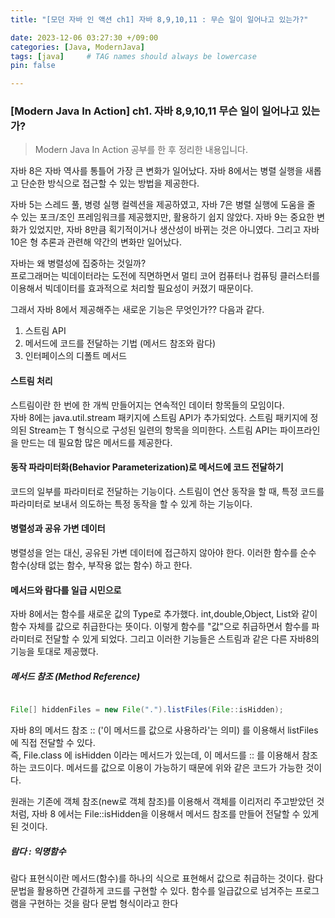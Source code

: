 ```yaml
---
title: "[모던 자바 인 액션 ch1] 자바 8,9,10,11 : 무슨 일이 일어나고 있는가?"

date: 2023-12-06 03:27:30 +/09:00
categories: [Java, ModernJava]
tags: [java]     # TAG names should always be lowercase
pin: false

---
```


### [Modern Java In Action] ch1. 자바 8,9,10,11 무슨 일이 일어나고 있는가?
> Modern Java In Action 공부를 한 후 정리한 내용입니다.   

자바 8은 자바 역사를 통틀어 가장 큰 변화가 일어났다. 자바 8에서는 병렬 실행을 새롭고 단순한 방식으로 접근할 수 있는 방법을 제공한다.  

자바 5는 스레드 풀, 병령 실행 컬렉션을 제공하였고, 자바 7은 병렬 실행에 도움을 줄 수 있는 포크/조인 프레임워크를 제공했지만, 활용하기 쉽지 않았다. 자바 9는 중요한 변화가 있었지만, 자바 8만큼 획기적이거나 생산성이 바뀌는 것은 아니였다. 그리고 자바 10은 형 추론과 관련해 약간의 변화만 일어났다.  
  
자바는 왜 병렬성에 집중하는 것일까?  
프로그래머는 빅데이터라는 도전에 직면하면서 멀티 코어 컴퓨터나 컴퓨팅 클러스터를 이용해서 빅데이터를 효과적으로 처리할 필요성이 커졌기 때문이다.

그래서 자바 8에서 제공해주는 새로운 기능은 무엇인가?? 다음과 같다.
1. 스트림 API
2. 메서드에 코드를 전달하는 기법 (메서드 참조와 람다)
3. 인터페이스의 디폴트 메서드  

#### 스트림 처리
스트림이란 한 번에 한 개씩 만들어지는 연속적인 데이터 항목들의 모임이다.  
자바 8에는 java.util.stream 패키지에 스트림 API가 추가되었다. 스트림 패키지에 정의된 Stream<T>는 T 형식으로 구성된 일련의 항목을 의미한다. 스트림 API는 파이프라인을 만드는 데 필요함 많은 메서드를 제공한다.  

#### 동작 파라미터화(Behavior Parameterization)로 메서드에 코드 전달하기
코드의 일부를 파라미터로 전달하는 기능이다. 스트림이 연산 동작을 할 때, 특정 코드를 파라미터로 보내서 의도하는 특정 동작을 할 수 있게 하는 기능이다.  

#### 병렬성과 공유 가변 데이터
병렬성을 얻는 대신, 공유된 가변 데이터에 접근하지 않아야 한다. 이러한 함수를 순수 함수(상태 없는 함수, 부작용 없는 함수) 하고 한다. 

#### 메서드와 람다를 일급 시민으로

자바 8에서는 함수를 새로운 값의 Type로 추가했다. int,double,Object, List와 같이 함수 자체를 값으로 취급한다는 뜻이다. 이렇게 함수를 "값"으로 취급하면서 함수를 파라미터로 전달할 수 있게 되었다. 그리고 이러한 기능들은 스트림과 같은 다른 자바8의 기능을 토대로 제공했다.

##### 메서드 참조 (Method Reference)
```java

File[] hiddenFiles = new File(".").listFiles(File::isHidden);
```
자바 8의 메서드 참조 :: ('이 메서드를 값으로 사용하라'는 의미) 를 이용해서 listFiles에 직접 전달할 수 있다.  
즉, File.class 에 isHidden 이라는 메서드가 있는데, 이 메서드를 :: 를 이용해서 참조하는 코드이다. 메서드를 값으로 이용이 가능하기 때문에 위와 같은 코드가 가능한 것이다.  


원래는 기존에 객체 참조(new로 객체 참조)를 이용해서 객체를 이리저리 주고받았던 것처럼, 자바 8 에서는 File::isHidden을 이용해서 메서드 참조를 만들어 전달할 수 있게 된 것이다.  


##### 람다 : 익명함수
람다 표현식이란 메서드(함수)를 하나의 식으로 표현해서 값으로 취급하는 것이다. 람다 문법을 활용하면 간결하게 코드를 구현할 수 있다. 함수를 일급값으로 넘겨주는 프로그램을 구현하는 것을 람다 문법 형식이라고 한다